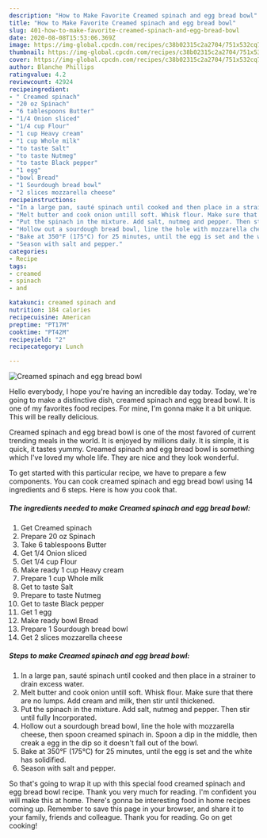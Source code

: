 ```yaml
---
description: "How to Make Favorite Creamed spinach and egg bread bowl"
title: "How to Make Favorite Creamed spinach and egg bread bowl"
slug: 401-how-to-make-favorite-creamed-spinach-and-egg-bread-bowl
date: 2020-08-08T15:53:06.369Z
image: https://img-global.cpcdn.com/recipes/c38b02315c2a2704/751x532cq70/creamed-spinach-and-egg-bread-bowl-recipe-main-photo.jpg
thumbnail: https://img-global.cpcdn.com/recipes/c38b02315c2a2704/751x532cq70/creamed-spinach-and-egg-bread-bowl-recipe-main-photo.jpg
cover: https://img-global.cpcdn.com/recipes/c38b02315c2a2704/751x532cq70/creamed-spinach-and-egg-bread-bowl-recipe-main-photo.jpg
author: Blanche Phillips
ratingvalue: 4.2
reviewcount: 42924
recipeingredient:
- " Creamed spinach"
- "20 oz Spinach"
- "6 tablespoons Butter"
- "1/4 Onion sliced"
- "1/4 cup Flour"
- "1 cup Heavy cream"
- "1 cup Whole milk"
- "to taste Salt"
- "to taste Nutmeg"
- "to taste Black pepper"
- "1 egg"
- "bowl Bread"
- "1 Sourdough bread bowl"
- "2 slices mozzarella cheese"
recipeinstructions:
- "In a large pan, sauté spinach until cooked and then place in a strainer to drain excess water."
- "Melt butter and cook onion untill soft. Whisk flour. Make sure that there are no lumps. Add cream and milk, then stir until thickened."
- "Put the spinach in the mixture. Add salt, nutmeg and pepper. Then stir until fully Incorporated."
- "Hollow out a sourdough bread bowl, line the hole with mozzarella cheese, then spoon creamed spinach in. Spoon a dip in the middle, then creak a egg in the dip so it doesn&#39;t fall out of the bowl."
- "Bake at 350°F (175°C) for 25 minutes, until the egg is set and the white has solidified."
- "Season with salt and pepper."
categories:
- Recipe
tags:
- creamed
- spinach
- and

katakunci: creamed spinach and 
nutrition: 184 calories
recipecuisine: American
preptime: "PT17M"
cooktime: "PT42M"
recipeyield: "2"
recipecategory: Lunch

---
```



![Creamed spinach and egg bread bowl](https://img-global.cpcdn.com/recipes/c38b02315c2a2704/751x532cq70/creamed-spinach-and-egg-bread-bowl-recipe-main-photo.jpg)

Hello everybody, I hope you're having an incredible day today. Today, we're going to make a distinctive dish, creamed spinach and egg bread bowl. It is one of my favorites food recipes. For mine, I'm gonna make it a bit unique. This will be really delicious.

Creamed spinach and egg bread bowl is one of the most favored of current trending meals in the world. It is enjoyed by millions daily. It is simple, it is quick, it tastes yummy. Creamed spinach and egg bread bowl is something which I've loved my whole life. They are nice and they look wonderful.




To get started with this particular recipe, we have to prepare a few components. You can cook creamed spinach and egg bread bowl using 14 ingredients and 6 steps. Here is how you cook that.

<!--inarticleads1-->

##### The ingredients needed to make Creamed spinach and egg bread bowl:

1. Get  Creamed spinach
1. Prepare 20 oz Spinach
1. Take 6 tablespoons Butter
1. Get 1/4 Onion sliced
1. Get 1/4 cup Flour
1. Make ready 1 cup Heavy cream
1. Prepare 1 cup Whole milk
1. Get to taste Salt
1. Prepare to taste Nutmeg
1. Get to taste Black pepper
1. Get 1 egg
1. Make ready bowl Bread
1. Prepare 1 Sourdough bread bowl
1. Get 2 slices mozzarella cheese




<!--inarticleads2-->

##### Steps to make Creamed spinach and egg bread bowl:

1. In a large pan, sauté spinach until cooked and then place in a strainer to drain excess water.
1. Melt butter and cook onion untill soft. Whisk flour. Make sure that there are no lumps. Add cream and milk, then stir until thickened.
1. Put the spinach in the mixture. Add salt, nutmeg and pepper. Then stir until fully Incorporated.
1. Hollow out a sourdough bread bowl, line the hole with mozzarella cheese, then spoon creamed spinach in. Spoon a dip in the middle, then creak a egg in the dip so it doesn&#39;t fall out of the bowl.
1. Bake at 350°F (175°C) for 25 minutes, until the egg is set and the white has solidified.
1. Season with salt and pepper.




So that's going to wrap it up with this special food creamed spinach and egg bread bowl recipe. Thank you very much for reading. I'm confident you will make this at home. There's gonna be interesting food in home recipes coming up. Remember to save this page in your browser, and share it to your family, friends and colleague. Thank you for reading. Go on get cooking!

